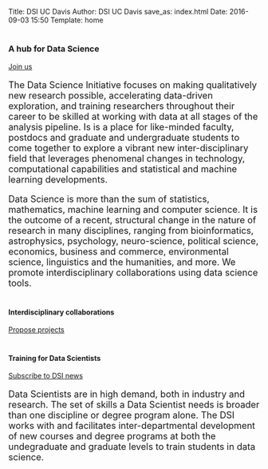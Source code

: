Title: DSI UC Davis 
Author: DSI UC Davis
save_as: index.html
Date: 2016-09-03 15:50
Template: home
<!-- using /theme/template/home.html as template for banner -->

<div class="row jumbotron">
  <div class="col-sm-6 text-center">
    <h1><span class="glyphicon glyphicon-home"></span></h1>
		<h3> A hub for Data Science</h3>
		<a href="https://docs.google.com/forms/d/e/1FAIpQLSdCT72MtNyEcTcbOP7bj76tkPw85H9Co1R_WxYKZu67gxzb7Q/viewform"
		 class="btn btn-primary btn-md" role="button" target="_blank">
			Join us
		</a>
	</div>
  <div class="col-sm-6">
    <p style='font-size:18px'>
    The Data Science Initiative focuses on making qualitatively new research possible, 
    accelerating data-driven exploration, and training researchers throughout their 
    career to be skilled at working with data at all stages of the analysis pipeline. 
    Is is a place for like-minded faculty, postdocs and graduate and undergraduate
    students to come together to explore a vibrant new inter-disciplinary field
    that leverages phenomenal changes in technology, computational capabilities
    and statistical and machine learning developments.
    </p>
  </div>
</div>

<div class="row jumbotron">
  <div class="col-sm-6 ">
  	<p style='font-size:18px'>
    Data Science is more than the sum of statistics,
    mathematics, machine learning and computer science.
    It is the outcome of a recent, structural change in the nature of research in many
    disciplines, ranging from bioinformatics, astrophysics, psychology, neuro-science, political
    science, economics, business and commerce, environmental science, linguistics and
    the humanities, and more. We promote interdisciplinary collaborations using data science tools.
   </p>
  </div>
  <div class="col-sm-6 text-center">
    <h1><span class="glyphicon glyphicon-random"></span></h1>
		<h4> Interdisciplinary collaborations </h4>
		<a href="pages/main/Collaboration.html"
		 class="btn btn-primary btn-md" role="button" >
			Propose projects
		</a>
	</div>
</div>
<div class="row jumbotron">
  <div class="col-sm-6 text-center">
    <h1><span class="glyphicon glyphicon-education"></span></h1>
		<h4> Training for Data Scientists </h4>
		 <a href="pages/main/Signup.html"
		  class="btn btn-primary btn-md" role="button" >
		 	Subscribe to DSI news
		 </a>
	</div>
  <div class="col-sm-6">
     <p style='font-size:18px'> Data Scientists are in high demand, both in industry and research.  
     The set of skills a Data Scientist needs is broader than one discipline or degree program alone. 
     The DSI works with and facilitates inter-departmental development of new courses and degree programs 
     at both the undegraduate and graduate levels to train students in data science.
     </p>
  </div>
</div>



